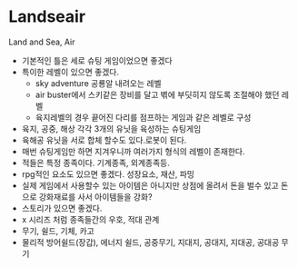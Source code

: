 # Landseair
Land and Sea, Air

- 기본적인 틀은 세로 슈팅 게임이었으면 좋겠다
- 특이한 레벨이 있으면 좋겠다.
    - sky adventure 공룡알 내려오는 레벨
    - air buster에서 스키같은 장비를 달고 벾에 부딧히지 않도록 조절해야 했던 레벨
    - 육지레벨의 경우 끝어진 다리를 점프하는 게임과 같은 레벨로 구성
- 육지, 공중, 해상 각각 3개의 유닛을 육성하는 슈팅게임
- 육해공 유닛을 서로 합체 할수도 있다.로봇이 된다.
- 매번 슈팅게임만 하면 지겨우니까 여러가지 형식의 레벨이 존재한다.
- 적들은 특정 종족이다. 기계종족, 외계종족등.
- rpg적인 요소도 있으면 좋겠다. 성장요소, 재산, 파밍
- 실제 게임에서 사용할수 있는 아이템은 아니지만 상점에 올려서 돈을 벌수 있고 돈으로 강화재료를 사서 아이템들을 강화?
- 스토리가 있으면 좋겠다.
- x 시리즈 처럼 종족들간의 우호, 적대 관계
- 무기, 쉴드, 기체, 카고
- 물리적 방어쉴드(장갑), 에너지 쉴드, 공중무기, 지대지, 공대지, 지대공, 공대공 무기
